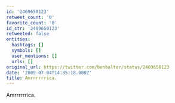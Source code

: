```yaml
---
id: '2469650123'
retweet_count: '0'
favorite_count: '0'
id_str: '2469650123'
retweeted: false
entities:
  hashtags: []
  symbols: []
  user_mentions: []
  urls: []
original_url: https://twitter.com/benbalter/status/2469650123
date: '2009-07-04T14:35:18.000Z'
title: Amrrrrrrica.
---
```


Amrrrrrrica.